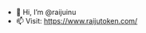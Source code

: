- 👋 Hi, I’m @raijuinu
- 📫 Visit: https://www.raijutoken.com/

<!---
raijuinu/raijuinu is a ✨ special ✨ repository because its `README.md` (this file) appears on your GitHub profile.
You can click the Preview link to take a look at your changes.
--->
